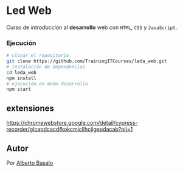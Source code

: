 # Led Web

Curso de _introducción_ al **desarrollo** web con `HTML`, `CSS` y `JavaScript`.

### Ejecución

```bash
# clonar el repositorio
git clone https://github.com/TrainingITCourses/leda_web.git
# instalación de dependencias
cd leda_web
npm install
# ejecución en modo desarrollo
npm start
```
## extensiones
https://chromewebstore.google.com/detail/cypress-recorder/glcapdcacdfkokcmicllhcjigeodacab?pli=1

## Autor

Por [Alberto Basalo](https://albertobasalo.dev) 